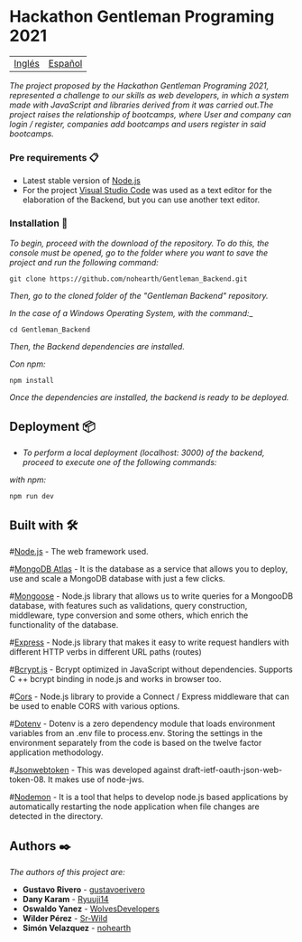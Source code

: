 # Hackathon Gentleman Programing 2021

<table>
    <tr>
        <!-- Do not translate this table -->
        <td><a href="./README.md"> Inglés </a></td>
        <td><a href="./README.ES.md"> Español </a></td>
    </tr>
</table>

_The project proposed by the Hackathon Gentleman Programing 2021, represented a challenge to our skills as web developers, in which a system made with JavaScript and libraries derived from it was carried out.The project raises the relationship of bootcamps, where User and company can login / register, companies add bootcamps and users register in said bootcamps._


### Pre requirements 📋

* Latest stable version of [Node.js](https://nodejs.org/en/)
* For the project [Visual Studio Code](https://code.visualstudio.com/) was used as a text editor for the
elaboration of the Backend, but you can use another text editor.

### Installation 🔧

_To begin, proceed with the download of the repository. To do this, the console must be opened,
go to the folder where you want to save the project and run the following command:_

```
git clone https://github.com/nohearth/Gentleman_Backend.git
```
_Then, go to the cloned folder of the "Gentleman Backend" repository._

_In the case of a Windows Operating System, with the command:__

```
cd Gentleman_Backend
```

_Then, the Backend dependencies are installed._

_Con npm:_

```
npm install
```
_Once the dependencies are installed, the backend is ready to be deployed._

## Deployment 📦

* _To perform a local deployment (localhost: 3000) of the backend, proceed to execute one of the following commands:_

_with npm:_

```
npm run dev
```
## Built with 🛠️
#[Node.js](https://nodejs.org/es/) - The web framework used.

#[MongoDB Atlas](https://www.mongodb.com/es/cloud/atlas) - It is the database as a service that allows you to deploy, use and scale a MongoDB database with just a few clicks.

#[Mongoose](https://www.npmjs.com/package/mongoose) - Node.js library that allows us to write queries for a MongooDB database, with features such as validations, query construction, middleware, type conversion and some others, which enrich the functionality of the database.

#[Express](https://www.npmjs.com/package/express) - Node.js library that makes it easy to write request handlers with different HTTP verbs in different URL paths (routes)

#[Bcrypt.js](https://www.npmjs.com/package/bcryptjs) - Bcrypt optimized in JavaScript without dependencies. Supports C ++ bcrypt binding in node.js and works in browser too.

#[Cors](https://www.npmjs.com/package/cors) - Node.js library to provide a Connect / Express middleware that can be used to enable CORS with various options.

#[Dotenv](https://www.npmjs.com/package/dotenv) - Dotenv is a zero dependency module that loads environment variables from an .env file to process.env. Storing the settings in the environment separately from the code is based on the twelve factor application methodology.

#[Jsonwebtoken](https://www.npmjs.com/package/jsonwebtoken) - This was developed against draft-ietf-oauth-json-web-token-08. It makes use of node-jws.

#[Nodemon](https://www.npmjs.com/package/nodemon) - It is a tool that helps to develop node.js based applications by automatically restarting the node application when file changes are detected in the directory.

## Authors ✒️

_The authors of this project are:_

* **Gustavo Rivero** - [gustavoerivero](https://github.com/gustavoerivero)
* **Dany Karam**  - [Ryuuji14](https://github.com/Ryuuji14)
* **Oswaldo Yanez**  - [WolvesDevelopers](https://github.com/WolvesDevelopers)
* **Wilder Pérez**  - [Sr-Wild](https://github.com/Sr-Wild)
* **Simón Velazquez**  - [nohearth](https://github.com/nohearth)


